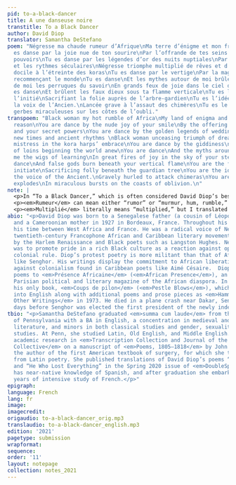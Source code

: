 ```yaml
---
pid: to-a-black-dancer
title: A une danseuse noire
transtitle: To a Black Dancer
author: David Diop
translator: Samantha DeStefano
poem: "Négresse ma chaude rumeur d’Afrique\nMa terre d’énigme et mon fruit de raison\nTu
  es danse par la joie nue de ton sourire\nPar l’offrande de tes seins et tes secrets
  pouvoirs\nTu es danse par les légendes d’or des nuits nuptiales\nPar les temps nouveaux
  et les rythmes séculaires\nNégresse triomphe multiplié de rêves et d’étoiles \nMaîtresse
  docile à l’étreinte des koras\nTu es danse par le vertige\nPar la magie des reins
  recommençant le monde\nTu es danse\nEt les mythes autour de moi brûlent\nAutour
  de moi les perruques du savoir\nEn grands feux de joie dans le ciel de tes pas \nTu
  es danse\nEt brûlent les faux dieux sous ta flamme verticale\nTu es le visage de
  l’initié\nSacrifiant la folie auprès de l’arbre-gardien\nTu es l’idée du Tout et
  la voix de l’Ancien.\nLancée grave à l’assaut des chimères\nTu es le Verbe qui explose\nEn
  gerbes miraculeuses sur les côtes de l’oubli."
transpoem: "Black woman my hot rumble of Africa\nMy land of enigma and my fruit of
  reason\nYou are dance by the nude joy of your smile\nBy the offering of your breasts
  and your secret powers\nYou are dance by the golden legends of wedding nights\nBy
  new times and ancient rhythms \nBlack woman unceasing triumph of dreams and stars\nDocile
  mistress in the kora harps’ embrace\nYou are dance by the giddiness\nBy the magic
  of loins beginning the world anew\nYou are dance\nAnd the myths around me burn\nAround
  me the wigs of learning\nIn great fires of joy in the sky of your steps\nYou are
  dance\nAnd false gods burn beneath your vertical flame\nYou are the face of the
  initiate\nSacrificing folly beneath the guardian tree\nYou are the idea of All and
  the voice of the Ancient.\nGravely hurled to attack chimeras\nYou are the Word that
  explodes\nIn miraculous bursts on the coasts of oblivion.\n"
note: |
  <p>In “To a Black Dancer,” which is often considered David Diop’s best poem, Diop celebrates the beauty, grace, and exuberance of an African woman who is performing a traditional dance. European Surrealism’s surprising juxtapositions of seemingly unrelated images and endorsement of revolutionary movements influenced Négritude poets’ writing style and anticolonial politics, both of which are evident in Diop’s experimental poem.</p>
  <p><em>Rumeur</em> can mean either “rumor” or “murmur, hum, rumble,” an ambiguity which has divided other translators. I chose to translate it as “rumble” to convey the dancer’s earthshaking impact on the world and to enrich the description of her dancing with a visceral sense of sound and movement. She is not a vague “rumor of Africa” but a powerful creative force rendered in energetic images, an ecstatic personification of Africa and its vibrant traditional culture. Négritude poets often used Black female figures as symbols of Africa’s strength and potential for regeneration. Like Léopold Sédar Senghor’s poem “Black Woman” (translated by Donnisa Edmonds in the Spring 2018 issue of <em>DoubleSpeak</em>) but with more concrete imagery, Diop uses a sensual woman to evoke Africa. The dancer’s vitality embodies Diop’s pride that Africa’s present attributes and ancient traditions would redeem the continent from the damage done by colonialism.</p>
  <p><em>Multiplié</em> literally means “multiplied,” but I translated it as “unceasing” to better express the idea of repeated triumphs and the proliferation “of dreams and stars” that they produce. A kora is a West African harp, so I translated <em>koras</em> as “kora harps” to define the term for an American audience and to enrich the poem’s depiction of traditional African rituals with the musical instrument that accompanies the dance. <em>Les perruques du savoir</em> (“the wigs of learning”) refers to the wigs worn as status symbols by wealthy, formally educated Europeans during the seventeenth and eighteenth centuries when their nations began colonizing Africa. By burning these wigs along with European “myths” and “false gods” in the flames generated by the dancer, Diop rejects French cultural imperialism and asserts the authority of African knowledge and ways of life.</p>
abio: "<p>David Diop was born to a Senegalese father (a cousin of Léopold Sédar Senghor)
  and a Cameroonian mother in 1927 in Bordeaux, France. Throughout his life, he divided
  his time between West Africa and France. He was a radical voice of Négritude, a
  twentieth-century Francophone African and Caribbean literary movement that was inspired
  by the Harlem Renaissance and Black poets such as Langston Hughes. Négritude’s goal
  was to promote pride in a rich Black culture as a reaction against oppressive French
  colonial rule. Diop’s protest poetry is more militant than that of African poets
  like Senghor. His writings display the commitment to African liberation and revolt
  against colonialism found in Caribbean poets like Aimé Césaire.  Diop contributed
  poems to <em>Présence Africaine</em> (<em>African Presence</em>), an influential
  Parisian political and literary magazine of the African diaspora. In 1956, he published
  his only book, <em>Coups de pilon</em> (<em>Pestle Blows</em>), which was translated
  into English along with additional poems and prose pieces as <em>Hammer Blows and
  Other Writings</em> in 1973. He died in a plane crash near Dakar, Senegal, in 1960,
  days before Senghor was elected the first president of the newly independent nation.</p>"
tbio: "<p>Samantha DeStefano graduated <em>summa cum laude</em> from the University
  of Pennsylvania with a BA in English, a concentration in medieval and Renaissance
  literature, and minors in both classical studies and gender, sexuality, and women’s
  studies. At Penn, she studied Latin, Old English, and Middle English. She has published
  academic research in <em>Transcription Collection and Journal of the Penn Manuscript
  Collective</em> on a manuscript of <em>Poems, 1805–1818</em> by John Syng Dorsey,
  the author of the first American textbook of surgery, for which she translated quotations
  from Latin poetry. She published translations of David Diop’s poems “To My Mother”
  and “He Who Lost Everything” in the Spring 2020 issue of <em>DoubleSpeak</em>. She
  has near-native knowledge of Spanish, and after graduation she embarked on four
  years of intensive study of French.</p>"
epigraph: 
language: French
lang: fr
image: 
imagecredit: 
origaudio: to-a-black-dancer_orig.mp3
translaudio: to-a-black-dancer_english.mp3
edition: '2021'
pagetype: submission
wrapformat: 
sequence: 
order: '11'
layout: notepage
collection: notes_2021
---
```

